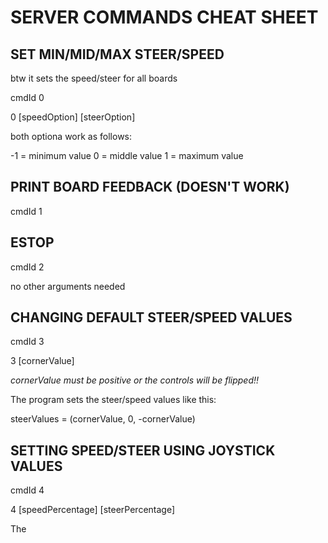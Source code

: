 # SERVER COMMANDS CHEAT SHEET


## SET MIN/MID/MAX STEER/SPEED
btw it sets the speed/steer for all boards

cmdId 0

0 [speedOption] [steerOption]

both optiona work as follows:

-1 = minimum value
0 = middle value
1 = maximum value

## PRINT BOARD FEEDBACK (DOESN'T WORK)

cmdId 1

## ESTOP

cmdId 2

no other arguments needed

## CHANGING DEFAULT STEER/SPEED VALUES

cmdId 3 

3 [cornerValue]


*cornerValue must be positive or the controls will be flipped!!*

The program sets the steer/speed values like this:

steerValues = (cornerValue, 0, -cornerValue)

## SETTING SPEED/STEER USING JOYSTICK VALUES

cmdId 4

4 [speedPercentage] [steerPercentage]

The